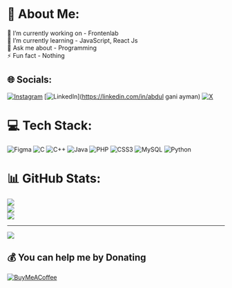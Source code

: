 # 💫 About Me:
🔭 I’m currently working on - Frontenlab<br>🌱 I’m currently learning  - JavaScript, React Js<br>💬 Ask me about - Programming<br>⚡ Fun fact - Nothing<br>


## 🌐 Socials:
[![Instagram](https://img.shields.io/badge/Instagram-%23E4405F.svg?logo=Instagram&logoColor=white)](https://instagram.com/0ayman_1585) [![LinkedIn](https://img.shields.io/badge/LinkedIn-%230077B5.svg?logo=linkedin&logoColor=white)](https://linkedin.com/in/abdul gani ayman) [![X](https://img.shields.io/badge/X-black.svg?logo=X&logoColor=white)](https://x.com/ganiayman80448) 

# 💻 Tech Stack:
![Figma](https://img.shields.io/badge/figma-%23F24E1E.svg?style=for-the-badge&logo=figma&logoColor=white) ![C](https://img.shields.io/badge/c-%2300599C.svg?style=for-the-badge&logo=c&logoColor=white) ![C++](https://img.shields.io/badge/c++-%2300599C.svg?style=for-the-badge&logo=c%2B%2B&logoColor=white) ![Java](https://img.shields.io/badge/java-%23ED8B00.svg?style=for-the-badge&logo=openjdk&logoColor=white) ![PHP](https://img.shields.io/badge/php-%23777BB4.svg?style=for-the-badge&logo=php&logoColor=white) ![CSS3](https://img.shields.io/badge/css3-%231572B6.svg?style=for-the-badge&logo=css3&logoColor=white) ![MySQL](https://img.shields.io/badge/mysql-4479A1.svg?style=for-the-badge&logo=mysql&logoColor=white) ![Python](https://img.shields.io/badge/python-3670A0?style=for-the-badge&logo=python&logoColor=ffdd54)
# 📊 GitHub Stats:
![](https://github-readme-stats.vercel.app/api?username=Mr-ayman&theme=dark&hide_border=false&include_all_commits=false&count_private=false)<br/>
![](https://github-readme-streak-stats.herokuapp.com/?user=Mr-ayman&theme=dark&hide_border=false)<br/>
![](https://github-readme-stats.vercel.app/api/top-langs/?username=Mr-ayman&theme=dark&hide_border=false&include_all_commits=false&count_private=false&layout=compact)

---
[![](https://visitcount.itsvg.in/api?id=Mr-ayman&icon=0&color=0)](https://visitcount.itsvg.in)

  ## 💰 You can help me by Donating
  [![BuyMeACoffee](https://img.shields.io/badge/Buy%20Me%20a%20Coffee-ffdd00?style=for-the-badge&logo=buy-me-a-coffee&logoColor=black)](https://buymeacoffee.com/Ayman) 

  
<!-- Proudly created with GPRM ( https://gprm.itsvg.in ) -->
